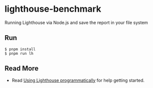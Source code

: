 # lighthouse-benchmark

Running Lighthouse via Node.js and save the report in your file system

## Run

```
$ pnpm install
$ pnpm run lh
```

## Read More

- Read [Using Lighthouse programmatically](https://github.com/GoogleChrome/lighthouse/blob/master/docs/readme.md#using-programmatically) for help getting started.
